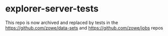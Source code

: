# explorer-server-tests

This repo is now archived and replaced by tests in the https://github.com/zowe/data-sets and https://github.com/zowe/jobs repos
